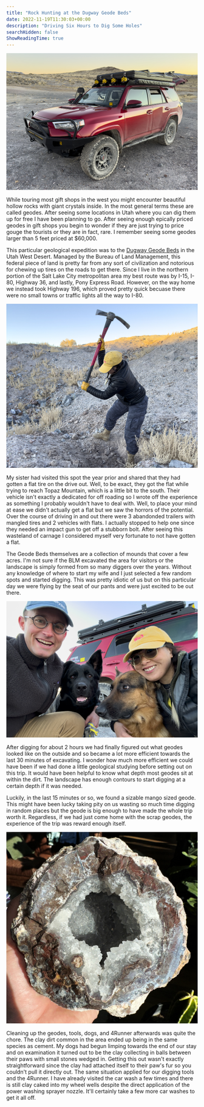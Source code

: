 ```yaml
---
title: "Rock Hunting at the Dugway Geode Beds"
date: 2022-11-19T11:30:03+00:00
description: "Driving Six Hours to Dig Some Holes"
searchHidden: false
ShowReadingTime: true
---
```


![Geode Chariot](images/geode-chariot.jpg)

While touring most gift shops in the west you might encounter beautiful hollow rocks with giant crystals inside. In the most general terms these are called geodes. After seeing some locations in Utah where you can dig them up for free I have been planning to go. After seeing enough epically priced geodes in gift shops you begin to wonder if they are just trying to price gouge the tourists or they are in fact, rare. I remember seeing some geodes larger than 5 feet priced at $60,000.

This particular geological expedition was to the [Dugway Geode Beds](https://goo.gl/maps/JaEveW2VYpAwD2ue6) in the Utah West Desert. Managed by the Bureau of Land Management, this federal piece of land is pretty far from any sort of civilization and notorious for chewing up tires on the roads to get there. Since I live in the northern portion of the Salt Lake City metropolitan area my best route was by I-15, I-80, Highway 36, and lastly, Pony Express Road. However, on the way home we instead took Highway 196, which proved pretty quick becuase there were no small towns or traffic lights all the way to I-80.

![Geode Digging](images/geode-digging.jpg)

My sister had visited this spot the year prior and shared that they had gotten a flat tire on the drive out. Well, to be exact, they got the flat while trying to reach Topaz Mountain, which is a little bit to the south. Their vehicle isn't exactly a dedicated for off roading so I wrote off the experience as something I probably wouldn't have to deal with. Well, to place your mind at ease we didn't actually get a flat but we saw the horrors of the potential. Over the course of driving in and out there were 3 abandonded trailers with mangled tires and 2 vehicles with flats. I actually stopped to help one since they needed an impact gun to get off a stubborn bolt. After seeing this wasteland of carnage I considered myself very fortunate to not have gotten a flat.

The Geode Beds themselves are a collection of mounds that cover a few acres. I'm not sure if the BLM excavated the area for visitors or the landscape is simply formed from so many diggers over the years. Without any knowledge of where to start my wife and I just selected a few random spots and started digging. This was pretty idiotic of us but on this particular day we were flying by the seat of our pants and were just excited to be out there.

![Geode Crew](images/geode-crew.jpg)

After digging for about 2 hours we had finally figured out what geodes looked like on the outside and so became a lot more efficient towards the last 30 minutes of excavating. I wonder how much more efficient we could have been if we had done a little geological studying before setting out on this trip. It would have been helpful to know what depth most geodes sit at within the dirt. The landscape has enough contours to start digging at a certain depth if it was needed.

Luckily, in the last 15 minutes or so, we found a sizable mango sized geode. This might have been lucky taking pity on us wasting so much time digging in random places but the geode is big enough to have made the whole trip worth it. Regardless, if we had just come home with the scrap geodes, the experience of the trip was reward enough itself.

![Geode](images/geode.jpg)

Cleaning up the geodes, tools, dogs, and 4Runner afterwards was quite the chore. The clay dirt common in the area ended up being in the same species as cement. My dogs had begun limping towards the end of our stay and on examination it turned out to be the clay collecting in balls between their paws with small stones wedged in. Getting this out wasn't exactly straightforward since the clay had attached itself to their paw's fur so you couldn't pull it directly out. The same situation applied for our digging tools and the 4Runner. I have already visited the car wash a few times and there is still clay caked into my wheel wells despite the direct application of the power washing sprayer nozzle. It'll certainly take a few more car washes to get it all off.